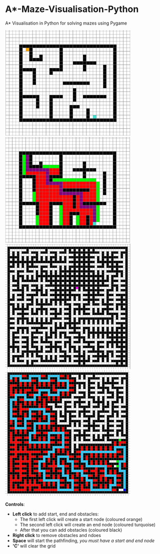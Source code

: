 # A*-Maze-Visualisation-Python
A* Visualisation in Python for solving mazes using Pygame

<img src="images/maze.png" width = "400"> <img src="images/mazesolved.png" width = "400">
<img src="images/mazegen.png" width = "400"> <img src="images/gensolved.png" width = "400">

**Controls**:
- **Left click** to add start, end and obstacles:
  - The first left click will create a start node (coloured orange)
  - The second left click will create an end node (coloured turquoise)
  - After that you can add obstacles (coloured black)
- **Right click** to remove obstacles and ndoes
- **Space** will start the pathfinding, *you must have a start and end node*
- **'C'** will clear the grid


